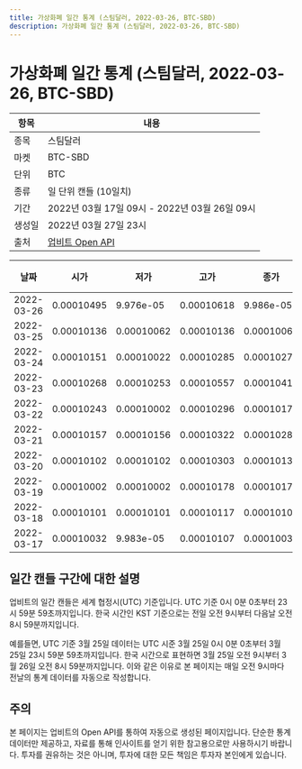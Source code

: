 ```yaml
---
title: 가상화폐 일간 통계 (스팀달러, 2022-03-26, BTC-SBD)
description: 가상화폐 일간 통계 (스팀달러, 2022-03-26, BTC-SBD)
---
```



가상화폐 일간 통계 (스팀달러, 2022-03-26, BTC-SBD)
===

|항목|내용|
|--|--|
|종목|스팀달러|
|마켓|BTC-SBD|
|단위|BTC|
|종류|일 단위 캔들 (10일치)|
|기간|2022년 03월 17일 09시 - 2022년 03월 26일 09시|
|생성일|2022년 03월 27일 23시|
|출처|[업비트 Open API](https://docs.upbit.com)|


|날짜|시가|저가|고가|종가|비고|
|--|--|--|--|--|--|
|2022-03-26|0.00010495|9.976e-05|0.00010618|9.986e-05|    |
|2022-03-25|0.00010136|0.00010062|0.00010136|0.00010069|    |
|2022-03-24|0.00010151|0.00010022|0.00010285|0.00010273|    |
|2022-03-23|0.00010268|0.00010253|0.00010557|0.00010415|    |
|2022-03-22|0.00010243|0.00010002|0.00010296|0.00010176|    |
|2022-03-21|0.00010157|0.00010156|0.00010322|0.0001028|    |
|2022-03-20|0.00010102|0.00010102|0.00010303|0.00010134|    |
|2022-03-19|0.00010002|0.00010002|0.00010178|0.00010178|    |
|2022-03-18|0.00010101|0.00010101|0.00010117|0.00010102|    |
|2022-03-17|0.00010032|9.983e-05|0.00010107|0.00010036|    |


일간 캔들 구간에 대한 설명
---


업비트의 일간 캔들은 세계 협정시(UTC) 기준입니다. 
UTC 기준 0시 0분 0초부터 23시 59분 59초까지입니다. 
한국 시간인 KST 기준으로는 전일 오전 9시부터 다음날 오전 8시 59분까지입니다. 


예를들면, UTC 기준 3월 25일 데이터는 UTC 시준 3월 25일 0시 0분 0초부터 3월 25일 23시 59분 59초까지입니다. 
한국 시간으로 표현하면 3월 25일 오전 9시부터 3월 26일 오전 8시 59분까지입니다. 
이와 같은 이유로 본 페이지는 매일 오전 9시마다 전날의 통계 데이터를 자동으로 작성합니다. 


주의
---


본 페이지는 업비트의 Open API를 통하여 자동으로 생성된 페이지입니다. 
단순한 통계 데이터만 제공하고, 자료를 통해 인사이트를 얻기 위한 참고용으로만 사용하시기 바랍니다. 
투자를 권유하는 것은 아니며, 투자에 대한 모든 책임은 투자자 본인에게 있습니다. 
